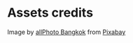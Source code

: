 # Assets credits

Image by <a href="https://pixabay.com/users/allphotobangkok-10866165/?utm_source=link-attribution&amp;utm_medium=referral&amp;utm_campaign=image&amp;utm_content=4794521">allPhoto Bangkok</a> from <a href="https://pixabay.com//?utm_source=link-attribution&amp;utm_medium=referral&amp;utm_campaign=image&amp;utm_content=4794521">Pixabay</a>
